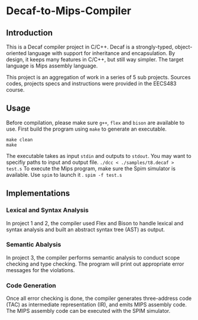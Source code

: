 # Decaf-to-Mips-Compiler
## Introduction
This is a Decaf compiler project in C/C++. Decaf is a strongly-typed, object-oriented language with support for inheritance and encapsulation. By design, it keeps many features in C/C++, but still way simpler. The target language is Mips assembly language.

This project is an aggregation of work in a series of 5 sub projects. Sources codes, projects specs and instructions were provided in the EECS483 course.
## Usage
Before compilation, please make sure `g++`, `flex` and `bison` are available to use.
First build the program using `make` to generate an executable.
```
make clean
make
```
The executable takes as input `stdin` and outputs to `stdout`. You may want to specifiy paths to input and output file.
`./dcc < ./samples/t8.decaf > test.s`
To execute the Mips program, make sure the Spim simulator is available. Use `spim` to launch it .
`spim -f test.s`
## Implementations
### Lexical and Syntax Analysis
In project 1 and 2, the compiler used Flex and Bison to handle lexical and syntax analysis and built an abstract syntax tree (AST) as output.
### Semantic Abalysis
In project 3, the compiler performs semantic analysis to conduct scope checking and type checking. The program will print out appropriate error messages for the violations. 
### Code Generation
Once all error checking is done, the compiler generates three-address code (TAC) as intermediate representation (IR), and emits MIPS assembly code. The MIPS assembly code can be executed with the SPIM simulator.